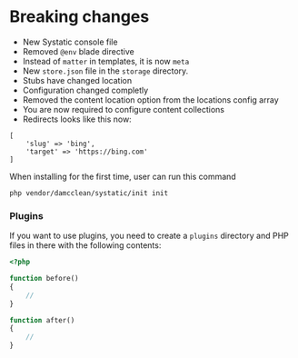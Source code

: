 # Breaking changes

* New Systatic console file
* Removed `@env` blade directive
* Instead of `matter` in templates, it is now `meta`
* New `store.json` file in the `storage` directory.
* Stubs have changed location
* Configuration changed completly
* Removed the content location option from the locations config array
* You are now required to configure content collections
* Redirects looks like this now:

```
[
	'slug' => 'bing',
	'target' => 'https://bing.com'
]
```

When installing for the first time, user can run this command

```
php vendor/damcclean/systatic/init init
```

### Plugins

If you want to use plugins, you need to create a `plugins` directory and PHP files in there with the following contents:

```php
<?php

function before()
{
	//
}

function after()
{
	//
}
```